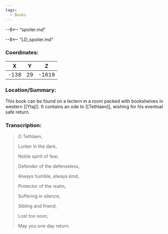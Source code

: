 ```yaml
---
tags:
  - Books
---
```


--8<-- “spoiler.md”

--8<-- “LD_spoiler.md”

### Coordinates:
| **X** | **Y**| **Z** |
|:-----:|:----:|:-----:|
|-138  |29   |-1619  |

### Location/Summary:
This book can be found on a lectern in a room packed with bookshelves in western [[Ytaj]]. It contains an ode to [[Tethlaen]], wishing for his eventual safe return.

### Transcription:
> O Tethlaen,
>
> Lurker in the dark,
>
> Noble spirit of fear,
>
> Defender of the defenseless,
>
> Always humble, always kind,
>
> Protector of the realm,
>
> Suffering in silence,
>
> Sibling and friend,
>
> Lost too soon,
>
> May you one day return.

